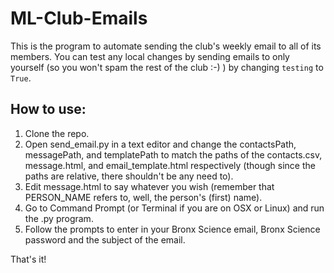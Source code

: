 # ML-Club-Emails
This is the program to automate sending the club's weekly email to all of its members. You can test any local changes by sending emails to only yourself (so you won't spam the rest of the club :-) ) by changing `testing` to `True`.

## How to use:
1. Clone the repo.
1. Open send_email.py in a text editor and change the contactsPath, messagePath, and templatePath to match the paths of the contacts.csv, message.html, and email_template.html respectively (though since the paths are relative, there shouldn't be any need to).
1. Edit message.html to say whatever you wish (remember that PERSON_NAME refers to, well, the person's (first) name).
1. Go to Command Prompt (or Terminal if you are on OSX or Linux) and run the .py program.
1. Follow the prompts to enter in your Bronx Science email, Bronx Science password and the subject of the email.

That's it!